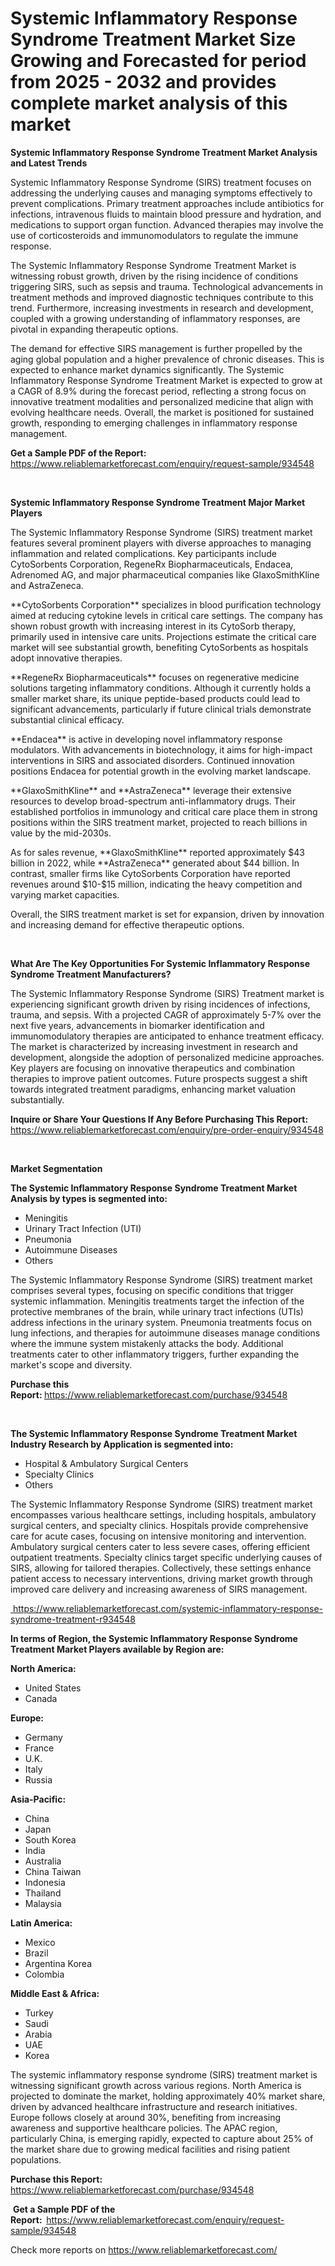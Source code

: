 <p><h1>Systemic Inflammatory Response Syndrome Treatment Market Size Growing and Forecasted for period from 2025 - 2032 and provides complete market analysis of this market</h1></p><p><strong>Systemic Inflammatory Response Syndrome Treatment Market Analysis and Latest Trends</strong></p>
<p><p>Systemic Inflammatory Response Syndrome (SIRS) treatment focuses on addressing the underlying causes and managing symptoms effectively to prevent complications. Primary treatment approaches include antibiotics for infections, intravenous fluids to maintain blood pressure and hydration, and medications to support organ function. Advanced therapies may involve the use of corticosteroids and immunomodulators to regulate the immune response.</p><p>The Systemic Inflammatory Response Syndrome Treatment Market is witnessing robust growth, driven by the rising incidence of conditions triggering SIRS, such as sepsis and trauma. Technological advancements in treatment methods and improved diagnostic techniques contribute to this trend. Furthermore, increasing investments in research and development, coupled with a growing understanding of inflammatory responses, are pivotal in expanding therapeutic options.</p><p>The demand for effective SIRS management is further propelled by the aging global population and a higher prevalence of chronic diseases. This is expected to enhance market dynamics significantly. The Systemic Inflammatory Response Syndrome Treatment Market is expected to grow at a CAGR of 8.9% during the forecast period, reflecting a strong focus on innovative treatment modalities and personalized medicine that align with evolving healthcare needs. Overall, the market is positioned for sustained growth, responding to emerging challenges in inflammatory response management.</p></p>
<p><strong>Get a Sample PDF of the Report:&nbsp;</strong> <a href="https://www.reliablemarketforecast.com/enquiry/request-sample/934548?utm_campaign=2810&utm_medium=2&utm_source=Github&utm_content=ia&utm_term=07032025&utm_id=systemic-inflammatory-response-syndrome-treatment">https://www.reliablemarketforecast.com/enquiry/request-sample/934548</a></p>
<p>&nbsp;</p>
<p><strong>Systemic Inflammatory Response Syndrome Treatment Major Market Players</strong></p>
<p><p>The Systemic Inflammatory Response Syndrome (SIRS) treatment market features several prominent players with diverse approaches to managing inflammation and related complications. Key participants include CytoSorbents Corporation, RegeneRx Biopharmaceuticals, Endacea, Adrenomed AG, and major pharmaceutical companies like GlaxoSmithKline and AstraZeneca.</p><p>**CytoSorbents Corporation** specializes in blood purification technology aimed at reducing cytokine levels in critical care settings. The company has shown robust growth with increasing interest in its CytoSorb therapy, primarily used in intensive care units. Projections estimate the critical care market will see substantial growth, benefiting CytoSorbents as hospitals adopt innovative therapies.</p><p>**RegeneRx Biopharmaceuticals** focuses on regenerative medicine solutions targeting inflammatory conditions. Although it currently holds a smaller market share, its unique peptide-based products could lead to significant advancements, particularly if future clinical trials demonstrate substantial clinical efficacy.</p><p>**Endacea** is active in developing novel inflammatory response modulators. With advancements in biotechnology, it aims for high-impact interventions in SIRS and associated disorders. Continued innovation positions Endacea for potential growth in the evolving market landscape.</p><p>**GlaxoSmithKline** and **AstraZeneca** leverage their extensive resources to develop broad-spectrum anti-inflammatory drugs. Their established portfolios in immunology and critical care place them in strong positions within the SIRS treatment market, projected to reach billions in value by the mid-2030s.</p><p>As for sales revenue, **GlaxoSmithKline** reported approximately $43 billion in 2022, while **AstraZeneca** generated about $44 billion. In contrast, smaller firms like CytoSorbents Corporation have reported revenues around $10-$15 million, indicating the heavy competition and varying market capacities.</p><p>Overall, the SIRS treatment market is set for expansion, driven by innovation and increasing demand for effective therapeutic options.</p></p>
<p>&nbsp;</p>
<p><strong>What Are The Key Opportunities For Systemic Inflammatory Response Syndrome Treatment Manufacturers?</strong></p>
<p><p>The Systemic Inflammatory Response Syndrome (SIRS) Treatment market is experiencing significant growth driven by rising incidences of infections, trauma, and sepsis. With a projected CAGR of approximately 5-7% over the next five years, advancements in biomarker identification and immunomodulatory therapies are anticipated to enhance treatment efficacy. The market is characterized by increasing investment in research and development, alongside the adoption of personalized medicine approaches. Key players are focusing on innovative therapeutics and combination therapies to improve patient outcomes. Future prospects suggest a shift towards integrated treatment paradigms, enhancing market valuation substantially.</p></p>
<p><strong>Inquire or Share Your Questions If Any Before Purchasing This Report:</strong> <a href="https://www.reliablemarketforecast.com/enquiry/pre-order-enquiry/934548?utm_campaign=2810&utm_medium=2&utm_source=Github&utm_content=ia&utm_term=07032025&utm_id=systemic-inflammatory-response-syndrome-treatment">https://www.reliablemarketforecast.com/enquiry/pre-order-enquiry/934548</a></p>
<p>&nbsp;</p>
<p><strong>Market Segmentation</strong></p>
<p><strong>The Systemic Inflammatory Response Syndrome Treatment Market Analysis by types is segmented into:</strong></p>
<p><ul><li>Meningitis</li><li>Urinary Tract Infection (UTI)</li><li>Pneumonia</li><li>Autoimmune Diseases</li><li>Others</li></ul></p>
<p><p>The Systemic Inflammatory Response Syndrome (SIRS) treatment market comprises several types, focusing on specific conditions that trigger systemic inflammation. Meningitis treatments target the infection of the protective membranes of the brain, while urinary tract infections (UTIs) address infections in the urinary system. Pneumonia treatments focus on lung infections, and therapies for autoimmune diseases manage conditions where the immune system mistakenly attacks the body. Additional treatments cater to other inflammatory triggers, further expanding the market's scope and diversity.</p></p>
<p><strong>Purchase this Report:&nbsp;</strong><a href="https://www.reliablemarketforecast.com/purchase/934548?utm_campaign=2810&utm_medium=2&utm_source=Github&utm_content=ia&utm_term=07032025&utm_id=systemic-inflammatory-response-syndrome-treatment">https://www.reliablemarketforecast.com/purchase/934548</a></p>
<p>&nbsp;</p>
<p><strong>The Systemic Inflammatory Response Syndrome Treatment Market Industry Research by Application is segmented into:</strong></p>
<p><ul><li>Hospital & Ambulatory Surgical Centers</li><li>Specialty Clinics</li><li>Others</li></ul></p>
<p><p>The Systemic Inflammatory Response Syndrome (SIRS) treatment market encompasses various healthcare settings, including hospitals, ambulatory surgical centers, and specialty clinics. Hospitals provide comprehensive care for acute cases, focusing on intensive monitoring and intervention. Ambulatory surgical centers cater to less severe cases, offering efficient outpatient treatments. Specialty clinics target specific underlying causes of SIRS, allowing for tailored therapies. Collectively, these settings enhance patient access to necessary interventions, driving market growth through improved care delivery and increasing awareness of SIRS management.</p></p>
<p><a href="https://www.reliablemarketforecast.com/systemic-inflammatory-response-syndrome-treatment-r934548?utm_campaign=2810&utm_medium=2&utm_source=Github&utm_content=ia&utm_term=07032025&utm_id=systemic-inflammatory-response-syndrome-treatment">&nbsp;https://www.reliablemarketforecast.com/systemic-inflammatory-response-syndrome-treatment-r934548</a></p>
<p><strong>In terms of Region, the Systemic Inflammatory Response Syndrome Treatment Market Players available by Region are:</strong></p>
<p>
    <p> <strong> North America: </strong>
        <ul>
            <li>United States</li>
            <li>Canada</li>
        </ul>
        </p> 
    <p> <strong> Europe: </strong>
        <ul>
            <li>Germany</li>
            <li>France</li>
            <li>U.K.</li>
            <li>Italy</li>
            <li>Russia</li>
        </ul>
        </p> 
    <p> <strong> Asia-Pacific: </strong>
        <ul>
            <li>China</li>
            <li>Japan</li>
            <li>South Korea</li>
            <li>India</li>
            <li>Australia</li>
            <li>China Taiwan</li>
            <li>Indonesia</li>
            <li>Thailand</li>
            <li>Malaysia</li>
        </ul>
        </p> 
    <p> <strong> Latin America: </strong>
        <ul>
            <li>Mexico</li>
            <li>Brazil</li>
            <li>Argentina Korea</li>
            <li>Colombia</li>
        </ul>
        </p> 
    <p> <strong> Middle East & Africa: </strong>
        <ul>
            <li>Turkey</li>
            <li>Saudi</li>
            <li>Arabia</li>
            <li>UAE</li>
            <li>Korea</li>
        </ul>
    </p>
    </p>
<p><p>The systemic inflammatory response syndrome (SIRS) treatment market is witnessing significant growth across various regions. North America is projected to dominate the market, holding approximately 40% market share, driven by advanced healthcare infrastructure and research initiatives. Europe follows closely at around 30%, benefiting from increasing awareness and supportive healthcare policies. The APAC region, particularly China, is emerging rapidly, expected to capture about 25% of the market share due to growing medical facilities and rising patient populations.</p></p>
<p><strong>Purchase this Report: </strong><a href="https://www.reliablemarketforecast.com/purchase/934548?utm_campaign=2810&utm_medium=2&utm_source=Github&utm_content=ia&utm_term=07032025&utm_id=systemic-inflammatory-response-syndrome-treatment">https://www.reliablemarketforecast.com/purchase/934548</a></p>
<p>&nbsp;<strong>Get a Sample PDF of the Report:&nbsp;&nbsp;</strong><a href="https://www.reliablemarketforecast.com/enquiry/request-sample/934548?utm_campaign=2810&utm_medium=2&utm_source=Github&utm_content=ia&utm_term=07032025&utm_id=systemic-inflammatory-response-syndrome-treatment">https://www.reliablemarketforecast.com/enquiry/request-sample/934548</a></p>
<p><strong></strong></p>
<p>Check more reports on <a href="https://www.reliablemarketforecast.com/?utm_campaign=2810&utm_medium=2&utm_source=Github&utm_content=ia&utm_term=07032025&utm_id=systemic-inflammatory-response-syndrome-treatment">https://www.reliablemarketforecast.com/</a></p>